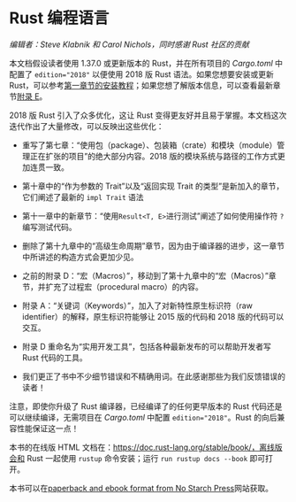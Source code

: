 # Rust 编程语言

*编辑者：Steve Klabnik 和 Carol Nichols，同时感谢 Rust 社区的贡献*

本文档假设读者使用 1.37.0 或更新版本的 Rust，并在所有项目的 *Cargo.toml* 中配置了 `edition="2018"` 以便使用 2018 版 Rust 语法。如果您想要安装或更新 Rust，可以参考[第一章节的安装教程](https://doc.rust-lang.org/book/ch01-01-installation.html)；如果您想了解版本信息，可以查看最新章节[附录 E](https://doc.rust-lang.org/book/appendix-05-editions.html)。

2018 版 Rust 引入了众多优化，这让 Rust 变得更友好并且易于掌握。本文档这次迭代作出了大量修改，可以反映出这些优化：

* 重写了第七章：“使用包（package）、包装箱（crate）和模块（module）管理正在扩张的项目”的绝大部分内容。2018 版的模块系统与路径的工作方式更加连贯一致。

* 第十章中的“作为参数的 Trait”以及“返回实现 Trait 的类型”是新加入的章节，它们阐述了最新的 `impl Trait` 语法

* 第十一章中的新章节：“使用`Result<T, E>`进行测试”阐述了如何使用操作符 `?` 编写测试代码。

* 删除了第十九章中的“高级生命周期”章节，因为由于编译器的进步，这一章节中所讲述的构造方式会更加少见。

* 之前的附录 D：“宏（Macros）”，移动到了第十九章中的“宏（Macros）”章节，并扩充了过程宏（procedural macro）的内容。

* 附录 A：“关键词（Keywords）”，加入了对新特性原生标识符（raw identifier）的解释，原生标识符能够让 2015 版的代码和 2018 版的代码可以交互。

* 附录 D 重命名为“实用开发工具”，包括各种最新发布的可以帮助开发者写 Rust 代码的工具。

* 我们更正了书中不少细节错误和不精确用词。在此感谢那些为我们反馈错误的读者！

注意，即使你升级了 Rust 编译器，已经编译了的任何更早版本的 Rust 代码还是可以继续编译，无需项目在 *Cargo.toml* 中配置 `edition="2018"`。Rust 的向后兼容性能保证这一点！

本书的在线版 HTML 文档在：https://doc.rust-lang.org/stable/book/，离线版会和 Rust 一起使用 `rustup` 命令安装；运行 `run rustup docs --book` 即可打开。

本书可以在[paperback and ebook format from No Starch Press](https://nostarch.com/rust)网站获取。
